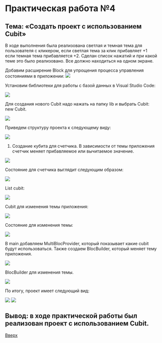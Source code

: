 <a id="up"></a>
# Практическая работа №4

## Тема: «Создать проект с использованием Cubit»

В ходе выполнения была реализована светлая и темная тема для пользователя с кликером, если светлая тема за клик прибавляет +1 если темная тема прибавляется +2. Сделан список нажатий и при какой теме это было реализовано. Все должно находиться на одном экране.

Добавим расширение Block для упрощения процесса управления состояниями в приложении:
<img src="https://sun9-6.userapi.com/impg/Yhy5tqEl1OET-xlE6TVSNcvOHmHgyTq6PHtBGw/XDKSKIJKqUg.jpg?size=1243x281&quality=96&sign=8fca135673f6ae1fb2e1044f4afb50cf&type=album">

Установим библиотеки для работы с базой данных в Visual Studio Code: 

<img src="https://sun9-85.userapi.com/impg/D3FFPzhdItocAhniMkvXQgfz7NqwmeWOAvA39g/Aj-losa1cPo.jpg?size=619x71&quality=96&sign=1fd9dfd2989804b3bd32cb343d34b92d&type=album">

Для создания нового Cubit надо нажать на папку lib и выбрать Cubit: new Cubit.

<img src="https://sun9-84.userapi.com/impg/pGW2VNlZnUWkybhgojuVnVYdHmo_moQPDAluOw/UqVeYignqiQ.jpg?size=390x630&quality=96&sign=6c1cb7777d08ccec19d25e78d9ccdf0f&type=album">

Приведем структуру проекта к следующему виду:

<img src="https://sun9-26.userapi.com/impg/Iq7VYHVRojzHwKryg8kUswxXIwKumzcifjx5cA/KKbA1vfTu-w.jpg?size=272x265&quality=96&sign=72a81801bff46be904634d5346e4010d&type=album">


1. Создание кубита для счетчика. В зависимости от темы приложения счетчик меняет прибавляемое или вычитаемое значение.

<img src="https://sun9-11.userapi.com/impg/fQjZCgTJxKuOj3cMNPPmzlWVa7bEA2BNnkUJSw/gOQNGBXSzHE.jpg?size=465x751&quality=96&sign=3640624f04e379b2a4ee292e13dfe557&type=album">

Состояние для счетчика выглядит следующим образом:

<img src="https://sun9-2.userapi.com/impg/F_wnKmGVEEOU-c55XMyLJJVQF4DFjEiOc4Aj2A/Eorx6OhsZYk.jpg?size=508x405&quality=96&sign=35b5ca675b60c7d41990efa369c2457c&type=album">

List cubit:

<img src="https://sun9-33.userapi.com/impg/wUHFxvKNABEcpCp_Z1w08Q9DNtMXb9PhavAoMQ/FUG0CCknUas.jpg?size=926x482&quality=96&sign=13180abd14a32ac75f27f59a7daa0ad7&type=album">

Cubit для изменения темы приложения:

<img src="https://sun1-90.userapi.com/impg/4Jdm4LI09wEBFMLZyH9R999fT2auuPc9SmXBMQ/Xw0z2VbDnkE.jpg?size=607x519&quality=96&sign=857f1e7d49548a0e969dd130e8a844e3&type=album">

Состояние для изменения темы:

<img src="https://sun9-19.userapi.com/impg/kwSGBafEo3QZ51ZI3MUCKsi6omu6lBXzEJ0XQw/7J0whUQ-so0.jpg?size=572x223&quality=96&sign=c27349217331b9a49bedcdc597c3db93&type=album">

В main добавляем MultiBlocProvider, который показывает какие cubit будут использоваться. Также создаем BlocBuilder, который меняет тему приложения.

<img src="https://sun9-75.userapi.com/impg/MuhitG2vWthiHO_scfYJ2UtbxCX8GkHIxJS2sA/145knRqQOg4.jpg?size=699x752&quality=96&sign=dd67d99e71418cfea7d2346bb6309e9b&type=album">

BlocBuilder для изменения темы.

<img src="https://sun9-53.userapi.com/impg/jVFRnXE4BJIAk7PuMDS2FV_XVMs-yquC46qdaA/jO-oi0Y5s-Y.jpg?size=703x536&quality=96&sign=95871f1e49c93262160347f8387c9c82&type=album">

По итогу, проект имеет следующий вид:

<img src="https://sun9-80.userapi.com/impg/BRV7zCOJe6P6cmJOCeYrYXrv4ewilVIWLDeH7A/yGmE3JXFPKc.jpg?size=1582x888&quality=96&sign=788af9be12ae7580445f458eb76b1219&type=album">

<img src="https://sun9-84.userapi.com/impg/b_W29pqs2xl4YUyJcGhm3ceoGaHYfNG-1sEGgA/WwxVNxpMnqk.jpg?size=1577x891&quality=96&sign=e619d133518c5d407fe375c4bf3b0446&type=album">

## Вывод: в ходе практической работы был реализован проект с использованием Cubit. 
[Вверх](#up)
